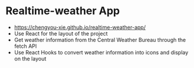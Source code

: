 # Realtime-weather App
* https://chengyou-xie.github.io/realtime-weather-app/
* Use React for the layout of the project
* Get weather information from the Central Weather Bureau through the fetch API
* Use React Hooks to convert weather information into icons and display on the layout
